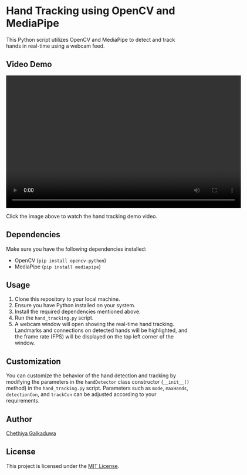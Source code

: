 # Hand Tracking using OpenCV and MediaPipe

This Python script utilizes OpenCV and MediaPipe to detect and track hands in real-time using a webcam feed.

## Video Demo

<video width="640" height="360" controls>
  <source src="handDetector.mp4" type="video/mp4">
  Your browser does not support the video tag.
</video>


Click the image above to watch the hand tracking demo video.

## Dependencies

Make sure you have the following dependencies installed:

- OpenCV (`pip install opencv-python`)
- MediaPipe (`pip install mediapipe`)

## Usage

1. Clone this repository to your local machine.
2. Ensure you have Python installed on your system.
3. Install the required dependencies mentioned above.
4. Run the `hand_tracking.py` script.
5. A webcam window will open showing the real-time hand tracking. Landmarks and connections on detected hands will be highlighted, and the frame rate (FPS) will be displayed on the top left corner of the window.

## Customization

You can customize the behavior of the hand detection and tracking by modifying the parameters in the `handDetector` class constructor (`__init__()` method) in the `hand_tracking.py` script. Parameters such as `mode`, `maxHands`, `detectionCon`, and `trackCon` can be adjusted according to your requirements.

## Author

[Chethiya Galkaduwa](https://github.com/chey97)

## License

This project is licensed under the [MIT License](LICENSE).